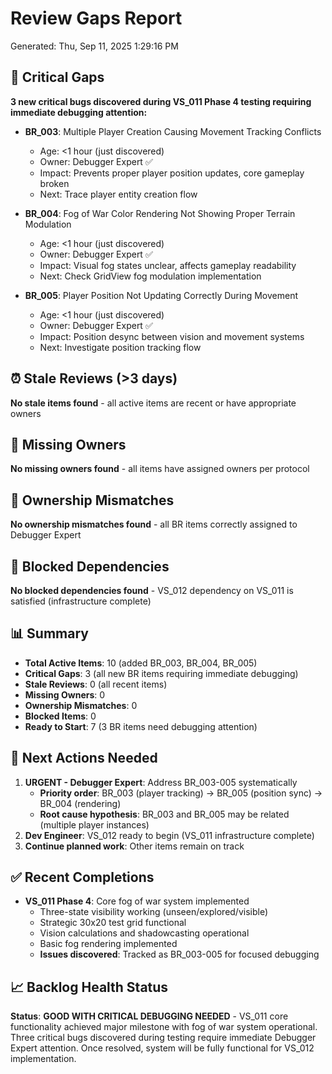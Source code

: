 # Review Gaps Report
Generated: Thu, Sep 11, 2025  1:29:16 PM

## 🚨 Critical Gaps
**3 new critical bugs discovered during VS_011 Phase 4 testing requiring immediate debugging attention:**

- **BR_003**: Multiple Player Creation Causing Movement Tracking Conflicts
  - Age: <1 hour (just discovered)
  - Owner: Debugger Expert ✅
  - Impact: Prevents proper player position updates, core gameplay broken
  - Next: Trace player entity creation flow

- **BR_004**: Fog of War Color Rendering Not Showing Proper Terrain Modulation  
  - Age: <1 hour (just discovered)
  - Owner: Debugger Expert ✅
  - Impact: Visual fog states unclear, affects gameplay readability
  - Next: Check GridView fog modulation implementation

- **BR_005**: Player Position Not Updating Correctly During Movement
  - Age: <1 hour (just discovered) 
  - Owner: Debugger Expert ✅
  - Impact: Position desync between vision and movement systems
  - Next: Investigate position tracking flow

## ⏰ Stale Reviews (>3 days)
**No stale items found** - all active items are recent or have appropriate owners

## 👤 Missing Owners
**No missing owners found** - all items have assigned owners per protocol

## 🔄 Ownership Mismatches
**No ownership mismatches found** - all BR items correctly assigned to Debugger Expert

## 🚧 Blocked Dependencies
**No blocked dependencies found** - VS_012 dependency on VS_011 is satisfied (infrastructure complete)

## 📊 Summary
- **Total Active Items**: 10 (added BR_003, BR_004, BR_005)
- **Critical Gaps**: 3 (all new BR items requiring immediate debugging)
- **Stale Reviews**: 0 (all recent items)
- **Missing Owners**: 0
- **Ownership Mismatches**: 0
- **Blocked Items**: 0
- **Ready to Start**: 7 (3 BR items need debugging attention)

## 🎯 Next Actions Needed
1. **URGENT - Debugger Expert**: Address BR_003-005 systematically
   - **Priority order**: BR_003 (player tracking) → BR_005 (position sync) → BR_004 (rendering)
   - **Root cause hypothesis**: BR_003 and BR_005 may be related (multiple player instances)
2. **Dev Engineer**: VS_012 ready to begin (VS_011 infrastructure complete)
3. **Continue planned work**: Other items remain on track

## ✅ Recent Completions
- **VS_011 Phase 4**: Core fog of war system implemented
  - Three-state visibility working (unseen/explored/visible)
  - Strategic 30x20 test grid functional
  - Vision calculations and shadowcasting operational
  - Basic fog rendering implemented
  - **Issues discovered**: Tracked as BR_003-005 for focused debugging

## 📈 Backlog Health Status
**Status**: **GOOD WITH CRITICAL DEBUGGING NEEDED** - VS_011 core functionality achieved major milestone with fog of war system operational. Three critical bugs discovered during testing require immediate Debugger Expert attention. Once resolved, system will be fully functional for VS_012 implementation.